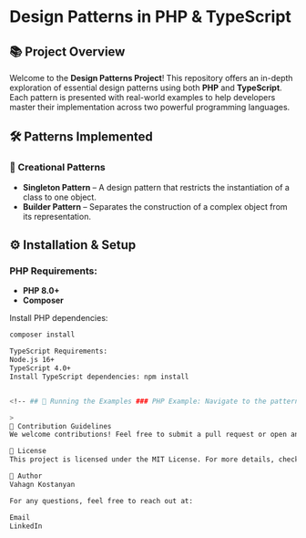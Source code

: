 # Design Patterns in PHP & TypeScript

## 📚 Project Overview

Welcome to the **Design Patterns Project**! This repository offers an in-depth exploration of essential design patterns using both **PHP** and **TypeScript**. Each pattern is presented with real-world examples to help developers master their implementation across two powerful programming languages.

## 🛠️ Patterns Implemented

### 🔨 Creational Patterns

- **Singleton Pattern** – A design pattern that restricts the instantiation of a class to one object.
- **Builder Pattern** – Separates the construction of a complex object from its representation.

<!-- ### 🏗️ Structural Patterns

- **Adapter Pattern** – Allows objects with incompatible interfaces to work together.
- **Decorator Pattern** – Dynamically adds behavior or responsibilities to objects.

### 🔄 Behavioral Patterns

- **Observer Pattern** – Establishes a one-to-many dependency between objects.
- **Strategy Pattern** – Enables selecting algorithms at runtime. -->

## ⚙️ Installation & Setup

### PHP Requirements:

- **PHP 8.0+**
- **Composer**

Install PHP dependencies:

```bash
composer install

TypeScript Requirements:
Node.js 16+
TypeScript 4.0+
Install TypeScript dependencies: npm install


<!-- ## 🚀 Running the Examples ### PHP Example: Navigate to the pattern folder inside `php/`, then run: ```bash php example.php ``` ### TypeScript Example: Navigate to the pattern folder inside `typescript/`, then: ```bash tsc node example.js ``` -->

>
📝 Contribution Guidelines
We welcome contributions! Feel free to submit a pull request or open an issue if you have suggestions or find any bugs.

📜 License
This project is licensed under the MIT License. For more details, check the LICENSE file.

👤 Author
Vahagn Kostanyan

For any questions, feel free to reach out at:

Email
LinkedIn